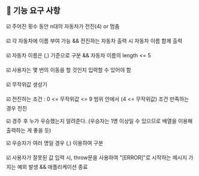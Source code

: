 ## 🚀 기능 요구 사항

☑️ 주어진 횟수 동안 n대의 자동차가 전진(4) or 멈춤

☑️ 각 자동차에 이름 부여 가능 && 전진하는 자동차 출력 시 자동차 이름 함께 출력

☑️ 자동차 이름은 (,) 기준으로 구분 && 자동차 이름의 length <= 5

☑️ 사용자는 몇 번의 이동을 할 것인지 입력할 수 있어야 함

☑️ 무작위값 생성기

☑️ 전진하는 조건 : 0 <= 무작위값 <= 9 범위 안에서 (4 <= 무작위값) 조건 만족하는 경우 전진

☑️ 경주 후 누가 우승했는지 알려준다. (우승자는 1명 이상일 수 있으므로 배열을 이용해 출력하는 게 좋을 듯)

☑️ 우승자가 여러 명일 경우 (,) 이용하여 구분

☑️ 사용자가 잘못된 값 입력 시, throw문을 사용하여 "[ERROR]"로 시작하는 메시지 가지는 예외 발생 && 애플리케이션 종료
